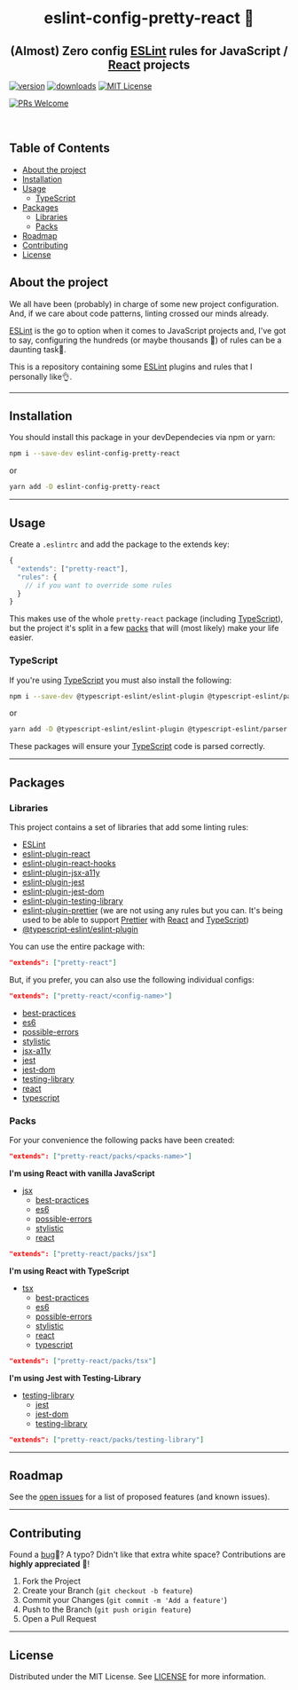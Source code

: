 <div align="center">

# eslint-config-pretty-react 💄

## (Almost) Zero config [ESLint][eslint] rules for JavaScript / [React][reactjs] projects

</div>

[![version][version-badge]][package]
[![downloads][downloads-badge]][npmtrends]
[![MIT License][license-badge]][license]

[![PRs Welcome][prs-badge]][prs]

<!-- PROJECT LOGO -->
<br />

<!-- TABLE OF CONTENTS -->

## Table of Contents

- [About the project](#about-the-project)
- [Installation](#installation)
- [Usage](#usage)
  - [TypeScript](#typescript)
- [Packages](#packages)
  - [Libraries](#libraries)
  - [Packs](#packs)
- [Roadmap](#roadmap)
- [Contributing](#contributing)
- [License](#license)

## About the project

We all have been (probably) in charge of some new project configuration. And, if we care about code patterns, linting crossed our minds already.

[ESLint][eslint] is the go to option when it comes to JavaScript projects and, I've got to say, configuring the hundreds (or maybe thousands 🤔) of rules can be a daunting task🤯.

This is a repository containing some [ESLint][eslint] plugins and rules that I personally like👌.

---

## Installation

You should install this package in your devDependecies via npm or yarn:

```sh
npm i --save-dev eslint-config-pretty-react
```

or

```sh
yarn add -D eslint-config-pretty-react
```

---

## Usage

Create a `.eslintrc` and add the package to the extends key:

```javascript
{
  "extends": ["pretty-react"],
  "rules": {
    // if you want to override some rules
  }
}
```

This makes use of the whole `pretty-react` package (including [TypeScript][typescript-lang]), but the project it's split in a few [packs](#packs) that will (most likely) make your life easier.

### TypeScript

If you're using [TypeScript][typescript-lang] you must also install the following:

```sh
npm i --save-dev @typescript-eslint/eslint-plugin @typescript-eslint/parser
```

or

```sh
yarn add -D @typescript-eslint/eslint-plugin @typescript-eslint/parser
```

These packages will ensure your [TypeScript][typescript-lang] code is parsed correctly.


---

## Packages

### Libraries

This project contains a set of libraries that add some linting rules:

- [ESLint][eslint]
- [eslint-plugin-react][eslint-plugin-react]
- [eslint-plugin-react-hooks][eslint-plugin-react-hooks]
- [eslint-plugin-jsx-a11y][eslint-plugin-jsx-a11y]
- [eslint-plugin-jest][eslint-plugin-jest]
- [eslint-plugin-jest-dom][eslint-plugin-jest-dom]
- [eslint-plugin-testing-library][eslint-plugin-testing-library]
- [eslint-plugin-prettier][eslint-plugin-prettier] (we are not using any rules but you can. It's being used to be able to support [Prettier][prettier] with [React][reactjs] and [TypeScript][typescript-lang])
- [@typescript-eslint/eslint-plugin][@typescript-eslint/eslint-plugin]

You can use the entire package with:

```json
"extends": ["pretty-react"]
```

But, if you prefer, you can also use the following individual configs:

```json
"extends": ["pretty-react/<config-name>"]
```

- [best-practices](best-practices)
- [es6](es6)
- [possible-errors](possible-errors)
- [stylistic](stylistic)
- [jsx-a11y](jsx-a11y)
- [jest](jest)
- [jest-dom](jest-dom)
- [testing-library](testing-library)
- [react](react)
- [typescript](typescript)

### Packs

For your convenience the following packs have been created:

```json
"extends": ["pretty-react/packs/<packs-name>"]
```

**I'm using React with vanilla JavaScript**

- [jsx](jsx)
  - [best-practices](best-practices)
  - [es6](es6)
  - [possible-errors](possible-errors)
  - [stylistic](stylistic)
  - [react](react)

```json
"extends": ["pretty-react/packs/jsx"]
```

**I'm using React with TypeScript**

- [tsx](tsx)
  - [best-practices](best-practices)
  - [es6](es6)
  - [possible-errors](possible-errors)
  - [stylistic](stylistic)
  - [react](react)
  - [typescript](typescript)

```json
"extends": ["pretty-react/packs/tsx"]
```

**I'm using Jest with Testing-Library**

- [testing-library](testing-library-pack)
  - [jest](jest)
  - [jest-dom](jest-dom)
  - [testing-library](testing-library)

```json
"extends": ["pretty-react/packs/testing-library"]
```

---

## Roadmap

See the [open issues][issues] for a list of proposed features (and known issues).

---

## Contributing

Found a [bug][bugs]🐛? A typo? Didn't like that extra white space? Contributions are **highly appreciated** 🙌!

1. Fork the Project
2. Create your Branch (`git checkout -b feature`)
3. Commit your Changes (`git commit -m 'Add a feature'`)
4. Push to the Branch (`git push origin feature`)
5. Open a Pull Request

---

## License

Distributed under the MIT License. See [LICENSE][license] for more information.

<!-- LINKS -->

[version-badge]: https://img.shields.io/npm/v/eslint-config-pretty-react?color=red
[package]: https://www.npmjs.com/package/eslint-config-prett-react
[downloads-badge]: https://img.shields.io/npm/dm/eslint-config-pretty-react
[npmtrends]: http://www.npmtrends.com/eslint-config-pretty-react
[license-badge]: https://img.shields.io/npm/l/eslint-config-pretty-react
[license]: https://github.com/FranciscoMCG/eslint-config-pretty-react/blob/master/LICENSE
[npm]: https://www.npmjs.com
[npm-package]: https://www.npmjs.com/package/eslint-config-pretty-react
[prs-badge]: https://img.shields.io/badge/PRs-welcome-blue.svg?style=flat-square
[prs]: http://makeapullrequest.com
[bugs]: https://github.com/FranciscoMCG/eslint-config-pretty-react/issues
[issues]: https://github.com/FranciscoMCG/eslint-config-pretty-react/issues
[eslint]: https://github.com/eslint/eslint
[eslint-plugin-react]: https://github.com/yannickcr/eslint-plugin-react
[eslint-plugin-react-hooks]: https://github.com/facebook/react/tree/master/packages/eslint-plugin-react-hooks
[eslint-plugin-jsx-a11y]: https://github.com/jsx-eslint/eslint-plugin-jsx-a11y
[eslint-plugin-jest]: https://github.com/jest-community/eslint-plugin-jest
[eslint-plugin-jest-dom]: https://github.com/testing-library/eslint-plugin-jest-dom
[eslint-plugin-testing-library]: https://github.com/testing-library/eslint-plugin-testing-library
[eslint-plugin-prettier]: https://github.com/prettier/eslint-plugin-prettier
[@typescript-eslint/eslint-plugin]: https://github.com/typescript-eslint/typescript-eslint
[best-practices]: https://github.com/FranciscoMCG/eslint-config-pretty-react/blob/master/best-practices/index.js
[es6]: https://github.com/FranciscoMCG/eslint-config-pretty-react/blob/master/es6/index.js
[possible-errors]: https://github.com/FranciscoMCG/eslint-config-pretty-react/blob/master/possible-errors/index.js
[stylistic]: https://github.com/FranciscoMCG/eslint-config-pretty-react/blob/master/stylistic/index.js
[jsx-a11y]: https://github.com/FranciscoMCG/eslint-config-pretty-react/blob/master/jsx-a11y/index.js
[jest]: https://github.com/FranciscoMCG/eslint-config-pretty-react/blob/master/jest/index.js
[jest-dom]: https://github.com/FranciscoMCG/eslint-config-pretty-react/blob/master/jest-dom/index.js
[testing-library]: https://github.com/FranciscoMCG/eslint-config-pretty-react/blob/master/testing-library/index.js
[react]: https://github.com/FranciscoMCG/eslint-config-pretty-react/blob/master/react/index.js
[typescript]: https://github.com/FranciscoMCG/eslint-config-pretty-react/blob/master/typescript/index.js
[jsx]: https://github.com/FranciscoMCG/eslint-config-pretty-react/blob/master/packs/jsx/index.js
[tsx]: https://github.com/FranciscoMCG/eslint-config-pretty-react/blob/master/packs/tsx/index.js
[testing-library-pack]: https://github.com/FranciscoMCG/eslint-config-pretty-react/blob/master/packs/testing-library/index.js
[typescript-lang]: https://www.typescriptlang.org/
[reactjs]: http://reactjs.org/
[prettier]: https://prettier.io/
[license]: https://github.com/FranciscoMCG/eslint-config-pretty-react/blob/master/LICENSE
